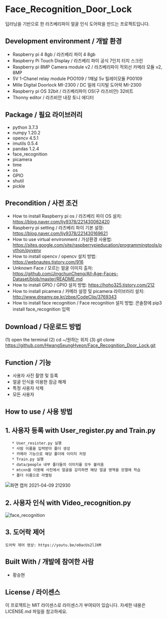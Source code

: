 # Face_Recognition_Door_Lock
딥러닝을 기반으로 한 라즈베리파이 얼굴 인식 도어락을 만드는 프로젝트입니다.

## Development environment / 개발 환경
  * Raspberry pi 4 8gb / 라즈베리 파이 4 8gb
  * Raspberry Pi Touch Display / 라즈베리 파이 공식 7인치 터치 스크린
  * Raspberry pi 8MP Camera module v2 / 라즈베리파이 적외선 카메라 모듈 v2, 8MP
  * 5V 1-Chanel relay module POO109 / 1채널 5v 릴레이모듈 P00109
  * Mille Digital Doorlock MI-2300 / DC 밀레 디지털 도어락 MI-2300
  * Raspberry pi OS 32bit / 라즈베리파이 OS(구 라즈비안) 32비트
  * Thonny editor / 라즈비안 내장 토니 에디터

## Package / 필요 라이브러리
  * python 3.7.3
  * numpy 1.20.2
  * opencv 4.5.1 
  * imutils 0.5.4
  * pandas 1.2.4
  * face_recognition
  * picamera
  * time
  * os
  * GPIO
  * shutil
  * pickle

## Precondition / 사전 조건
  * How to install Raspberry pi os / 라즈베리 파이 OS 설치: https://blog.naver.com/ljy9378/221430062420
  * Raspberry pi setting / 라즈베리 파이 기본 설정: https://blog.naver.com/ljy9378/221430169621
  * How to use virtual environment / 가상환경 사용법: https://sites.google.com/site/raspberrypieducation/programmingtools/python/pyvenv
  * How to install opencv / opencv 설치 방법: https://webnautes.tistory.com/916
  * Unknown Face  / 모르는 얼굴 이미지 출처: https://github.com/JingchunCheng/All-Age-Faces-Dataset/blob/master/README.md
  * How to install GPIO / GPIO 설치 방법: https://hoho325.tistory.com/212
  * How to install picamera / 카메라 설정 및 picamera 라이브러리 설치: http://www.dreamy.pe.kr/zbxe/CodeClip/3769343
  * How to install face recognition / Face recognition 설치 방법: 콘솔창에 pip3 install face_recognition 입력
  
## Download / 다운로드 방법
  (1) open the terminal
  (2) cd ~/원하는 위치
  (3) git clone https://github.com/HwangSeungHyeon/Face_Recognition_Door_Lock.git

## Function / 기능
  * 사용자 사진 촬영 및 등록
  * 얼굴 인식을 이용한 잠금 해제
  * 특정 사용자 삭제
  * 모든 사용자 

## How to use / 사용 방법
  ## 1. 사용자 등록 with User_register.py and Train.py
       * User_resister.py 실행
       * 사람 이름을 입력받아 폴더 생성
       * 카메라 기능으로 해당 폴더에 이미지 저장
       * Train.py 실행
       * data/people 내부 폴더들의 이미지를 모두 불러옴
       * mtcnn을 이용해 사진에서 얼굴을 감지하면 해당 얼굴 영역을 모델에 학습
       * 폴더 이름으로 라벨링
   ![화면 캡처 2021-04-09 212930](https://user-images.githubusercontent.com/57141923/114180070-b49a4100-997a-11eb-8376-3aa197922dea.png)

  ## 2. 사용자 인식 with Video_recognition.py
  ![face_recognition](https://user-images.githubusercontent.com/57141923/114179575-21610b80-997a-11eb-9ff2-24f09d2bbef3.png)

 ## 3. 도어락 제어
    도어락 제어 영상: https://youtu.be/o0acUs2lJXM

## Built With / 개발에 참여한 사람
 * 황승현

## License / 라이센스
이 프로젝트는 MIT 라이센스로 라이센스가 부여되어 있습니다. 자세한 내용은 LICENSE.md 파일을 참고하세요.
